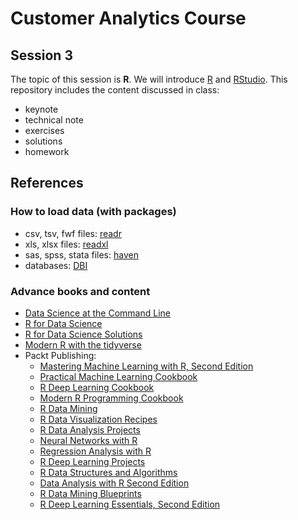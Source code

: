 # Customer Analytics Course

## Session 3

The topic of this session is **R**. We will introduce [R](https://www.r-project.org) and [RStudio](https://www.rstudio.com). This repository includes the content discussed in class:

  - keynote
  - technical note
  - exercises
  - solutions
  - homework

## References

### How to load data (with packages) 

  - csv, tsv, fwf files: [readr](https://readr.tidyverse.org)
  - xls, xlsx files: [readxl](https://readxl.tidyverse.org)
  - sas, spss, stata files: [haven](https://haven.tidyverse.org)
  - databases: [DBI](http://r-dbi.github.io/DBI/)
  
### Advance books and content

  - [Data Science at the Command Line](https://www.datascienceatthecommandline.com)
  - [R for Data Science](https://r4ds.had.co.nz)
  - [R for Data Science Solutions](https://jrnold.github.io/r4ds-exercise-solutions/)
  - [Modern R with the tidyverse](https://b-rodrigues.github.io/modern_R/)
  - Packt Publishing:
    - [Mastering Machine Learning with R, Second Edition](https://github.com/PacktPublishing/Mastering-Machine-Learning-with-R-Second-Edition)
    - [Practical Machine Learning Cookbook](https://github.com/PacktPublishing/Practical-Machine-Learning-Cookbook)
    - [R Deep Learning Cookbook](https://github.com/PacktPublishing/R-Deep-Learning-Cookbook)
    - [Modern R Programming Cookbook](https://github.com/PacktPublishing/Modern-R-Programming-Cookbook)
    - [R Data Mining](https://github.com/PacktPublishing/R-Data-Mining)
    - [R Data Visualization Recipes](https://github.com/PacktPublishing/R-Data-Visualization-Recipes)
    - [R Data Analysis Projects](https://github.com/PacktPublishing/R-Data-Analysis-Projects)
    - [Neural Networks with R](https://github.com/PacktPublishing/Neural-Networks-with-R)
    - [Regression Analysis with R](https://github.com/PacktPublishing/Regression-Analysis-with-R)
    - [R Deep Learning Projects](https://github.com/PacktPublishing/R-Deep-Learning-Projects)
    - [R Data Structures and Algorithms](https://github.com/PacktPublishing/R-Data-Structures-and-Algorithms)
    - [Data Analysis with R Second Edition](https://github.com/PacktPublishing/Data-Analysis-with-R-Second-Edition)
    - [R Data Mining Blueprints](https://github.com/PacktPublishing/R-Data-Mining-Blueprints)
    - [R Deep Learning Essentials, Second Edition](https://github.com/PacktPublishing/R-Deep-Learning-Essentials-Second-Edition)
    

